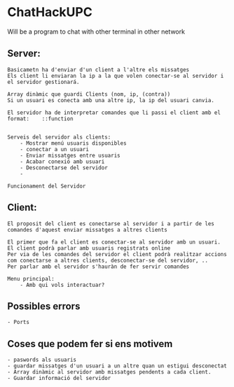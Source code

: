 # ChatHackUPC
Will be a program to chat with other terminal in other network


## Server:
    
    Basicametn ha d'enviar d'un client a l'altre els missatges
    Els client li enviaran la ip a la que volen conectar-se al servidor i el servidor gestionará.

    Array dinàmic que guardi Clients (nom, ip, (contra))
    Si un usuari es conecta amb una altre ip, la ip del usuari canvia.

    El servidor ha de interpretar comandes que li passi el client amb el format:    ::function


    Serveis del servidor als clients:
        - Mostrar menú usuaris disponibles
        - conectar a un usuari
        - Enviar missatges entre usuaris
        - Acabar conexió amb usuari
        - Desconectarse del servidor
        - 
    
    Funcionament del Servidor
        


## Client:

    El proposit del client es conectarse al servidor i a partir de les comandes d'aquest enviar missatges a altres clients 

    El primer que fa el client es conectar-se al servidor amb un usuari.
    El client podrà parlar amb usuaris registrats online 
    Per via de les comandes del servidor el client podrà realitzar accions com conectarse a altres clients, desconectar-se del servidor, ..
    Per parlar amb el servidor s'hauràn de fer servir comandes 

    Menu principal:
        - Amb qui vols interactuar?


## Possibles errors
    - Ports



## Coses que podem fer si ens motivem

    - paswords als usuaris
    - guardar missatges d'un usuari a un altre quan un estigui desconectat
    - Array dinàmic al servidor amb missatges pendents a cada client.
    - Guardar informació del servidor


